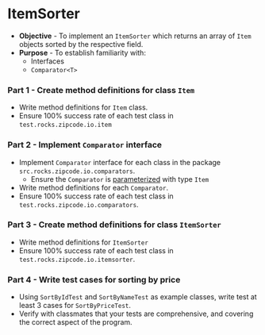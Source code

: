 # ItemSorter
* **Objective** - To implement an `ItemSorter` which returns an array of `Item` objects sorted by the respective field.
* **Purpose** - To establish familiarity with:
	* Interfaces
	* `Comparator<T>`

### Part 1 - Create method definitions for class `Item`
* Write method definitions for `Item` class.
* Ensure 100% success rate of each test class in `test.rocks.zipcode.io.item`

### Part 2 - Implement `Comparator` interface
* Implement `Comparator` interface for each class in the package `src.rocks.zipcode.io.comparators`.
	* Ensure the `Comparator` is [parameterized](https://stackoverflow.com/questions/12551674/what-is-meant-by-parameterized-type) with type `Item`
* Write method definitions for each `Comparator`.
* Ensure 100% success rate of each test class in `test.rocks.zipcode.io.comparators`.

### Part 3 - Create method definitions for class `ItemSorter`
* Write method definitions for `ItemSorter`
* Ensure 100% success rate of each test class in `test.rocks.zipcode.io.itemsorter`.

### Part 4 - Write test cases for sorting by price
* Using `SortByIdTest` and `SortByNameTest` as example classes, write test at least 3 cases for `SortByPriceTest`.
* Verify with classmates that your tests are comprehensive, and covering the correct aspect of the program.
